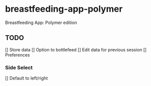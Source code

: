 # breastfeeding-app-polymer
Breastfeeding App: Polymer edition

## TODO

[] Store data
[] Option to bottlefeed
[] Edit data for previous session
[] Preferences

### Side Select

[] Default to left/right
